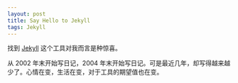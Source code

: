 ```yaml
---
layout: post
title: Say Hello to Jekyll
tags: Jekyll
---
```


找到 [Jekyll](https://github.com/mojombo/jekyll) 这个工具对我而言是种惊喜。

从 2002 年末开始写日记，2004 年末开始写日记。可是最近几年，却写得越来越少了。心情在变，生活在变，对于工具的期望值也在变。

